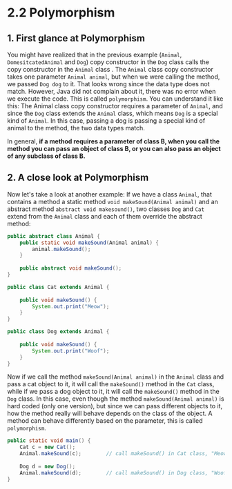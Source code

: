 # 2.2 Polymorphism

## 1. First glance at Polymorphism

You might have realized that in the previous example (`Animal`, `DomesitcatedAnimal` and `Dog`) copy constructor in the `Dog` class calls the copy constructor in the `Animal` class . The `Animal` class copy constructor takes one parameter `Animal animal`, but when we were calling the method, we passed `Dog dog` to it. That looks wrong since the data type does not match. However, Java did not complain about it, there was no error when we execute the code. This is called `polymorphism`. You can understand it like this: The Animal class copy constructor requires a parameter of `Animal`, and since the `Dog` class extends the `Animal` class, which means `Dog` is a special kind of `Animal`. In this case, passing a dog is passing a special kind of animal to the method, the two data types match.

In general, **if a method requires a parameter of class B, when you call the method you can pass an object of class B, or you can also pass an object of any subclass of class B.**

## 2. A close look at Polymorphism

Now let's take a look at another example: If we have a class `Animal`, that contains a method a static method `void makeSound(Animal animal)` and an abstract method `abstract void makesound()`, two classes `Dog` and `Cat` extend from the `Animal` class and each of them override the abstract method:

```java
public abstract class Animal {
    public static void makeSound(Animal animal) {
        animal.makeSound();
    }
    
    public abstract void makeSound();
}
```

```java
public class Cat extends Animal {
   
    public void makeSound() {
        System.out.print("Meow");
    }
}
```

```java
public class Dog extends Animal {
   
    public void makeSound() {
        System.out.print("Woof");
    }
}
```

Now if we call the method `makeSound(Animal animal)` in the `Animal` class and pass a cat object to it, it will call the `makeSound()` method in the `Cat` class, while if we pass a dog object to it, it will call the `makeSound()` method in the `Dog` class. In this case, even though the method `makeSound(Animal animal)` is hard coded (only one version), but since we can pass different objects to it, how the method really will behave depends on the class of the object. A method can behave differently based on the parameter, this is called `polymorphism`. 

```java
public static void main() {
    Cat c = new Cat();
    Animal.makeSound(c);		// call makeSound() in Cat class, "Meow"
    
    Dog d = new Dog();
    Animal.makeSound(d);		// call makeSound() in Dog class, "Woof"
}
```

   













